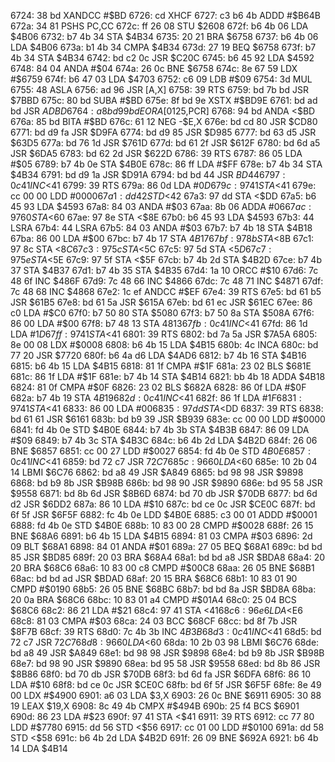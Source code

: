 6724: 38 bd        XANDCC #$BD
6726: cd           XHCF
6727: c3 b6 4b     ADDD   #$B64B
672a: 34 81        PSHS   PC,CC
672c: ff 26 08     STU    $2608
672f: b6 4b 06     LDA    $4B06
6732: b7 4b 34     STA    $4B34
6735: 20 21        BRA    $6758
6737: b6 4b 06     LDA    $4B06
673a: b1 4b 34     CMPA   $4B34
673d: 27 19        BEQ    $6758
673f: b7 4b 34     STA    $4B34
6742: bd c2 0c     JSR    $C20C
6745: b6 45 92     LDA    $4592
6748: 84 04        ANDA   #$04
674a: 26 0c        BNE    $6758
674c: 8e 67 59     LDX    #$6759
674f: b6 47 03     LDA    $4703
6752: c6 09        LDB    #$09
6754: 3d           MUL
6755: 48           ASLA
6756: ad 96        JSR    [A,X]
6758: 39           RTS
6759: bd 7b bd     JSR    $7BBD
675c: 80 bd        SUBA   #$BD
675e: 8f bd 9e     XSTX   #$BD9E
6761: bd ad bd     JSR    $ADBD
6764: a8 bd 99 bd  EORA   [$0125,PCR]
6768: 94 bd        ANDA   <$BD
676a: 85 bd        BITA   #$BD
676c: 61 12        NEG    -$E,X
676e: bd cd 80     JSR    $CD80
6771: bd d9 fa     JSR    $D9FA
6774: bd d9 85     JSR    $D985
6777: bd 63 d5     JSR    $63D5
677a: bd 76 1d     JSR    $761D
677d: bd 61 2f     JSR    $612F
6780: bd 6d a5     JSR    $6DA5
6783: bd 62 2d     JSR    $622D
6786: 39           RTS
6787: 86 05        LDA    #$05
6789: b7 4b 0e     STA    $4B0E
678c: 86 ff        LDA    #$FF
678e: b7 4b 34     STA    $4B34
6791: bd d9 1a     JSR    $D91A
6794: bd bd 44     JSR    $BD44
6797: 0c 41        INC    <$41
6799: 39           RTS
679a: 86 0d        LDA    #$0D
679c: 97 41        STA    <$41
679e: cc 00 00     LDD    #$0000
67a1: dd 42        STD    <$42
67a3: 97 dd        STA    <$DD
67a5: b6 45 93     LDA    $4593
67a8: 84 03        ANDA   #$03
67aa: 8b 06        ADDA   #$06
67ac: 97 60        STA    <$60
67ae: 97 8e        STA    <$8E
67b0: b6 45 93     LDA    $4593
67b3: 44           LSRA
67b4: 44           LSRA
67b5: 84 03        ANDA   #$03
67b7: b7 4b 18     STA    $4B18
67ba: 86 00        LDA    #$00
67bc: b7 4b 17     STA    $4B17
67bf: 97 8b        STA    <$8B
67c1: 97 8c        STA    <$8C
67c3: 97 5c        STA    <$5C
67c5: 97 5d        STA    <$5D
67c7: 97 5e        STA    <$5E
67c9: 97 5f        STA    <$5F
67cb: b7 4b 2d     STA    $4B2D
67ce: b7 4b 37     STA    $4B37
67d1: b7 4b 35     STA    $4B35
67d4: 1a 10        ORCC   #$10
67d6: 7c 48 6f     INC    $486F
67d9: 7c 48 66     INC    $4866
67dc: 7c 48 71     INC    $4871
67df: 7c 48 68     INC    $4868
67e2: 1c ef        ANDCC  #$EF
67e4: 39           RTS
67e5: bd 61 b5     JSR    $61B5
67e8: bd 61 5a     JSR    $615A
67eb: bd 61 ec     JSR    $61EC
67ee: 86 c0        LDA    #$C0
67f0: b7 50 80     STA    $5080
67f3: b7 50 8a     STA    $508A
67f6: 86 00        LDA    #$00
67f8: b7 48 13     STA    $4813
67fb: 0c 41        INC    <$41
67fd: 86 1d        LDA    #$1D
67ff: 97 41        STA    <$41
6801: 39           RTS
6802: bd 7a 5a     JSR    $7A5A
6805: 8e 00 08     LDX    #$0008
6808: b6 4b 15     LDA    $4B15
680b: 4c           INCA
680c: bd 77 20     JSR    $7720
680f: b6 4a d6     LDA    $4AD6
6812: b7 4b 16     STA    $4B16
6815: b6 4b 15     LDA    $4B15
6818: 81 1f        CMPA   #$1F
681a: 23 02        BLS    $681E
681c: 86 1f        LDA    #$1F
681e: b7 4b 14     STA    $4B14
6821: bb 4b 18     ADDA   $4B18
6824: 81 0f        CMPA   #$0F
6826: 23 02        BLS    $682A
6828: 86 0f        LDA    #$0F
682a: b7 4b 19     STA    $4B19
682d: 0c 41        INC    <$41
682f: 86 1f        LDA    #$1F
6831: 97 41        STA    <$41
6833: 86 00        LDA    #$00
6835: 97 dd        STA    <$DD
6837: 39           RTS
6838: bd 61 61     JSR    $6161
683b: bd b9 39     JSR    $B939
683e: cc 00 00     LDD    #$0000
6841: fd 4b 0e     STD    $4B0E
6844: b7 4b 3b     STA    $4B3B
6847: 86 09        LDA    #$09
6849: b7 4b 3c     STA    $4B3C
684c: b6 4b 2d     LDA    $4B2D
684f: 26 06        BNE    $6857
6851: cc 00 27     LDD    #$0027
6854: fd 4b 0e     STD    $4B0E
6857: 0c 41        INC    <$41
6859: bd 72 c7     JSR    $72C7
685c: 96 60        LDA    <$60
685e: 10 2b 04 14  LBMI   $6C76
6862: bd a8 49     JSR    $A849
6865: bd 98 98     JSR    $9898
6868: bd b9 8b     JSR    $B98B
686b: bd 98 90     JSR    $9890
686e: bd 95 58     JSR    $9558
6871: bd 8b 6d     JSR    $8B6D
6874: bd 70 db     JSR    $70DB
6877: bd 6d d2     JSR    $6DD2
687a: 86 10        LDA    #$10
687c: bd ce 0c     JSR    $CE0C
687f: bd 6f 5f     JSR    $6F5F
6882: fc 4b 0e     LDD    $4B0E
6885: c3 00 01     ADDD   #$0001
6888: fd 4b 0e     STD    $4B0E
688b: 10 83 00 28  CMPD   #$0028
688f: 26 15        BNE    $68A6
6891: b6 4b 15     LDA    $4B15
6894: 81 03        CMPA   #$03
6896: 2d 09        BLT    $68A1
6898: 84 01        ANDA   #$01
689a: 27 05        BEQ    $68A1
689c: bd bd 85     JSR    $BD85
689f: 20 03        BRA    $68A4
68a1: bd bd a8     JSR    $BDA8
68a4: 20 20        BRA    $68C6
68a6: 10 83 00 c8  CMPD   #$00C8
68aa: 26 05        BNE    $68B1
68ac: bd bd ad     JSR    $BDAD
68af: 20 15        BRA    $68C6
68b1: 10 83 01 90  CMPD   #$0190
68b5: 26 05        BNE    $68BC
68b7: bd bd 8a     JSR    $BD8A
68ba: 20 0a        BRA    $68C6
68bc: 10 83 01 a4  CMPD   #$01A4
68c0: 25 04        BCS    $68C6
68c2: 86 21        LDA    #$21
68c4: 97 41        STA    <$41
68c6: 96 e6        LDA    <$E6
68c8: 81 03        CMPA   #$03
68ca: 24 03        BCC    $68CF
68cc: bd 8f 7b     JSR    $8F7B
68cf: 39           RTS
68d0: 7c 4b 3b     INC    $4B3B
68d3: 0c 41        INC    <$41
68d5: bd 72 c7     JSR    $72C7
68d8: 96 60        LDA    <$60
68da: 10 2b 03 98  LBMI   $6C76
68de: bd a8 49     JSR    $A849
68e1: bd 98 98     JSR    $9898
68e4: bd b9 8b     JSR    $B98B
68e7: bd 98 90     JSR    $9890
68ea: bd 95 58     JSR    $9558
68ed: bd 8b 86     JSR    $8B86
68f0: bd 70 db     JSR    $70DB
68f3: bd 6d fa     JSR    $6DFA
68f6: 86 10        LDA    #$10
68f8: bd ce 0c     JSR    $CE0C
68fb: bd 6f 5f     JSR    $6F5F
68fe: 8e 49 00     LDX    #$4900
6901: a6 03        LDA    $3,X
6903: 26 0c        BNE    $6911
6905: 30 88 19     LEAX   $19,X
6908: 8c 49 4b     CMPX   #$494B
690b: 25 f4        BCS    $6901
690d: 86 23        LDA    #$23
690f: 97 41        STA    <$41
6911: 39           RTS
6912: cc 77 80     LDD    #$7780
6915: dd 56        STD    <$56
6917: cc 01 00     LDD    #$0100
691a: dd 58        STD    <$58
691c: b6 4b 2d     LDA    $4B2D
691f: 26 09        BNE    $692A
6921: b6 4b 14     LDA    $4B14
